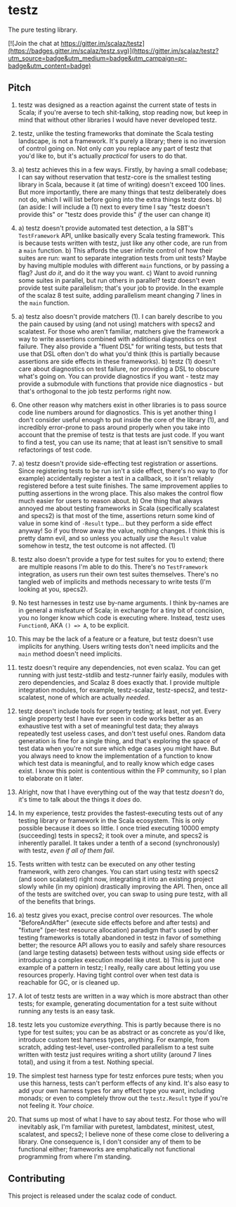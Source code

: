 <!-- <img align="right" src="resources/testz.png" height="200px" style="padding-left: 20px"/> -->

# testz

The pure testing library.

[![Join the chat at https://gitter.im/scalaz/testz](https://badges.gitter.im/scalaz/testz.svg)](https://gitter.im/scalaz/testz?utm_source=badge&utm_medium=badge&utm_campaign=pr-badge&utm_content=badge)

## Pitch

1. testz was designed as a reaction against the current state of tests in Scala; if you're averse to
   tech shit-talking, stop reading now, but keep in mind that without other libraries I would have
   never developed testz.

2. testz, unlike the testing frameworks that dominate the Scala testing landscape, is not a framework.
   It's purely a library; there is no inversion of control going on. Not only *can* you replace any
   part of testz that you'd like to, but it's actually *practical* for users to do that.

3. a) testz achieves this in a few ways. Firstly, by having a small codebase; I can say without
   reservation that testz-core is the smallest testing library in Scala, because it (at time of writing)
   doesn't exceed 100 lines. But more importantly, there are many things that testz deliberately does
   not do, which I will list before going into the extra things testz does.
   b) (an aside: I will include a (1) next to every time I say "testz doesn't provide this" or "testz does provide this" *if*
   the user can change it)

4. a) testz doesn't provide automated test detection, a la SBT's `TestFramework` API, unlike basically every Scala testing framework.
   This is because tests written with testz, just like any other code, are run from a `main` function.
   b) This affords the user infinite control of how their suites are run: want to separate integration tests from unit tests?
   Maybe by having multiple modules with different `main` functions, or by passing a flag? Just *do it*, and do it the way you want.
   c) Want to avoid running some suites in parallel, but run others in parallel?
   testz doesn't even provide test suite parallelism; that's your job to provide. In the example of the scalaz 8 test suite,
   adding parallelism meant changing 7 lines in the `main` function.

5. a) testz also doesn't provide matchers (1). I can barely describe to you the pain caused by using (and not using) matchers with specs2 and scalatest.
   For those who aren't familiar, matchers give the framework a way to write assertions combined with additional diagnostics on test failure.
   They also provide a "fluent DSL" for writing tests, but tests that use that DSL often don't do what you'd think (this is partially because assertions
   are side effects in these frameworks).
   b) testz (1) doesn't care about diagnostics on test failure, nor providing a DSL to obscure what's going on.
   You can provide diagnostics if you want - testz may provide a submodule with functions that provide nice diagnostics - but that's
   orthogonal to the job testz performs right now.

6. One other reason why matchers exist in other libraries is to pass source code line numbers around for diagnostics. This is yet another thing
   I don't consider useful enough to put inside the core of the library (1), and incredibly error-prone to pass around properly when you take into
   account that the premise of testz is that tests are just code. If you want to find a test, you can use its name; that at least isn't sensitive
   to small refactorings of test code.

7. a) testz doesn't provide side-effecting test registration or assertions. Since registering tests to be run isn't a side effect, there's no way to
   (for example) accidentally register a test in a callback, so it isn't reliably registered before a test suite finishes. The same improvement
   applies to putting assertions in the wrong place. This also makes the control flow much easier for users to reason about.
   b) One thing that always annoyed me about testing frameworks in Scala (specifically scalatest and specs2) is that most of the time, assertions
   return some kind of value in some kind of `-Result` type... but they perform a side effect anyway! So if you throw away the value, nothing changes.
   I think this is pretty damn evil, and so unless you actually *use* the `Result` value somehow in testz, the test outcome is not affected. (1)

8. testz also doesn't provide a type for test suites for you to extend; there are multiple reasons I'm able to do this.
   There's no `TestFramework` integration, as users run their own test suites themselves. There's no tangled web of implicits and
   methods necessary to write tests (I'm looking at you, specs2).

9. No test harnesses in testz use by-name arguments. I think by-names are in general a misfeature of Scala; in exchange
    for a tiny bit of concision, you no longer know which code is executing where. Instead, testz uses `Function0`, AKA
    `() => A`, to be explicit.

10. This may be the lack of a feature or a feature, but testz doesn't use implicits for anything.
    Users writing tests don't need implicits and the `main` method doesn't need implicits.

11. testz doesn't require any dependencies, not even scalaz. You can get running with just testz-stdlib and testz-runner
    fairly easily, modules with zero dependencies, and Scalaz 8 does exactly that. I provide multiple integration modules,
    for example, testz-scalaz, testz-specs2, and testz-scalatest, none of which are actually *needed*.

12. testz doesn't include tools for property testing; at least, not yet. Every single property test I have ever seen in code works better
    as an exhaustive test with a set of meaningful test data; they always repeatedly test useless cases, and don't test useful
    ones. Random data generation is fine for a single thing, and that's exploring the space of test data when you're not sure
    which edge cases you might have. But you always need to know the implementation of a function to know which test data is meaningful,
    and to really know which edge cases exist. I know this point is contentious within the FP community, so I plan to elaborate on it later.

13. Alright, now that I have everything out of the way that testz *doesn't* do, it's time to talk about the things it *does* do.

14. In my experience, testz provides the fastest-executing tests out of any testing library or framework in the Scala ecosystem.
    This is only possible because it does so little. I once tried executing 10000 empty (succeeding) tests in specs2; it took over a minute,
    and specs2 is inherently parallel. It takes under a tenth of a second (synchronously) with testz, *even if all of them fail*.

15. Tests written with testz can be executed on any other testing framework, with zero changes.
    You can start using testz with specs2 (and soon scalatest) right now, integrating it into an
    existing project slowly while (in my opinion) drastically improving the API. Then, once all of the
    tests are switched over, you can swap to using pure testz, with all of the benefits that brings.

16. a) testz gives you exact, precise control over resources. The whole "BeforeAndAfter" (execute side effects before and after tests)
    and "fixture" (per-test resource allocation) paradigm that's used by other testing frameworks is totally abandoned in testz in favor
    of something better; the resource API allows you to easily and safely share resources (and large testing datasets) between tests without using side effects
    or introducing a complex execution model like utest.
    b) This is just one example of a pattern in testz; I really, really care about letting you use resources properly. Having tight control
    over when test data is reachable for GC, or is cleaned up.

17. A lot of testz tests are written in a way which is more abstract than other tests; for example, generating documentation for a test
    suite without running any tests is an easy task.

18. testz lets you customize *everything*. This is partly because there is no type for test suites; you can be as abstract or as concrete
    as you'd like, introduce custom test harness types, anything. For example, from scratch, adding test-level, user-controlled parallelism
    to a test suite written with testz just requires writing a short utility (around 7 lines total), and using it from a test. Nothing special.

19. The simplest test harness type for testz enforces pure tests; when you use this harness, tests can't perform effects of any kind.
    It's also easy to add your own harness types for any effect type you want, including monads; or even to completely throw out
    the `testz.Result` type if you're not feeling it. *Your choice.*

20. That sums up most of what I have to say about testz. For those who will inevitably ask, I'm familiar with puretest, lambdatest, minitest,
    utest, scalatest, and specs2; I believe none of these come close to delivering a library. One consequence is, I don't consider any of them to be functional either;
    frameworks are emphatically not functional programming from where I'm standing.


## Contributing

This project is released under the scalaz code of conduct.
